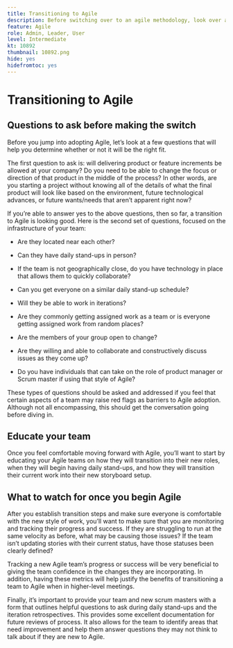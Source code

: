```yaml
---
title: Transitioning to Agile
description: Before switching over to an agile methodology, look over a few pieces of advice and questions to ask.
feature: Agile
role: Admin, Leader, User
level: Intermediate
kt: 10892
thumbnail: 10892.png
hide: yes
hidefromtoc: yes
---
```


# Transitioning to Agile

## Questions to ask before making the switch 

Before you jump into adopting Agile, let’s look at a few questions that will help you determine whether or not it will be the right fit. 

The first question to ask is: will delivering product or feature increments be allowed at your company? Do you need to be able to change the focus or direction of that product in the middle of the process? In other words, are you starting a project without knowing all of the details of what the final product will look like based on the environment, future technological advances, or future wants/needs that aren’t apparent right now? 

If you’re able to answer yes to the above questions, then so far, a transition to Agile is looking good. Here is the second set of questions, focused on the infrastructure of your team:  

* Are they located near each other? 

* Can they have daily stand-ups in person? 

* If the team is not geographically close, do you have technology in place that allows them to quickly collaborate? 

* Can you get everyone on a similar daily stand-up schedule? 

* Will they be able to work in iterations? 

* Are they commonly getting assigned work as a team or is everyone getting assigned work from random places? 

* Are the members of your group open to change? 

* Are they willing and able to collaborate and constructively discuss issues as they come up? 

* Do you have individuals that can take on the role of product manager or Scrum master if using that style of Agile?  
 

These types of questions should be asked and addressed if you feel that certain aspects of a team may raise red flags as barriers to Agile adoption. Although not all encompassing, this should get the conversation going before diving in. 

 
## Educate your team 

Once you feel comfortable moving forward with Agile, you’ll want to start by educating your Agile teams on how they will transition into their new roles, when they will begin having daily stand-ups, and how they will transition their current work into their new storyboard setup.  


## What to watch for once you begin Agile  

After you establish transition steps and make sure everyone is comfortable with the new style of work, you’ll want to make sure that you are monitoring and tracking their progress and success. If they are struggling to run at the same velocity as before, what may be causing those issues? If the team isn’t updating stories with their current status, have those statuses been clearly defined? 

Tracking a new Agile team’s progress or success will be very beneficial to giving the team confidence in the changes they are incorporating. In addition, having these metrics will help justify the benefits of transitioning a team to Agile when in higher-level meetings. 

Finally, it’s important to provide your team and new scrum masters with a form that outlines helpful questions to ask during daily stand-ups and the iteration retrospectives. This provides some excellent documentation for future reviews of process. It also allows for the team to identify areas that need improvement and help them answer questions they may not think to talk about if they are new to Agile.  
